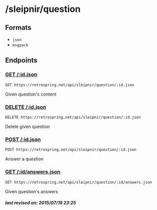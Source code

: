 # /sleipnir/question

## Formats

- `json`
- `msgpack`

## Endpoints

### [GET /:id.json](question/:id.md)

`GET https://retrospring.net/api/sleipnir/question/:id.json`

Given question's content

### [DELETE /:id.json](question/:id.md)

`DELETE https://retrospring.net/api/sleipnir/question/:id.json`

Delete given question

### [POST /:id.json](question/:id.md)

`POST https://retrospring.net/api/sleipnir/question/:id.json`

Answer a question

### [GET /:id/answers.json](question/:id/answers.md)

`GET https://retrospring.net/api/sleipnir/question/:id/answers.json`

Given question's answers

##### last revised on: 2015/07/19 23:25
